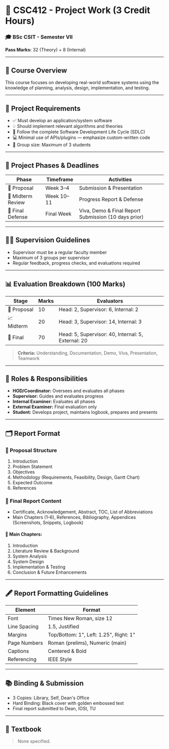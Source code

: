 
# 📘 CSC412 - Project Work (3 Credit Hours)

### 🎓 BSc CSIT - Semester VII  
**Pass Marks:** 32 (Theory) + 8 (Internal)

---

## 🧠 Course Overview
This course focuses on developing real-world software systems using the knowledge of planning, analysis, design, implementation, and testing.

---

## 📌 Project Requirements
- ✅ Must develop an application/system software
- 💡 Should implement relevant algorithms and theories
- 🔁 Follow the complete Software Development Life Cycle (SDLC)
- 💻 Minimal use of APIs/plugins — emphasize custom-written code
- 👥 Group size: Maximum of 3 students

---

## 📅 Project Phases & Deadlines

| Phase               | Timeframe          | Activities                                      |
|--------------------|--------------------|-------------------------------------------------|
| 📄 Proposal         | Week 3–4           | Submission & Presentation                       |
| 🧪 Midterm Review   | Week 10–11         | Progress Report & Defense                       |
| 🏁 Final Defense     | Final Week         | Viva, Demo & Final Report Submission (10 days prior) |

---

## 👨‍🏫 Supervision Guidelines
- Supervisor must be a regular faculty member
- Maximum of 3 groups per supervisor
- Regular feedback, progress checks, and evaluations required

---

## 📊 Evaluation Breakdown (100 Marks)

| Stage          | Marks | Evaluators                              |
|----------------|-------|------------------------------------------|
| 📝 Proposal     | 10    | Head: 2, Supervisor: 6, Internal: 2       |
| 📈 Midterm      | 20    | Head: 3, Supervisor: 14, Internal: 3      |
| 🎤 Final        | 70    | Head: 5, Supervisor: 40, Internal: 5, External: 20 |

> **Criteria:** Understanding, Documentation, Demo, Viva, Presentation, Teamwork

---

## 👥 Roles & Responsibilities

- **HOD/Coordinator:** Oversees and evaluates all phases  
- **Supervisor:** Guides and evaluates progress  
- **Internal Examiner:** Evaluates all phases  
- **External Examiner:** Final evaluation only  
- **Student:** Develops project, maintains logbook, prepares and presents

---

## 🗂️ Report Format

### 📄 Proposal Structure
1. Introduction  
2. Problem Statement  
3. Objectives  
4. Methodology (Requirements, Feasibility, Design, Gantt Chart)  
5. Expected Outcome  
6. References  

### 📘 Final Report Content
- Certificate, Acknowledgement, Abstract, TOC, List of Abbreviations  
- Main Chapters (1–6), References, Bibliography, Appendices (Screenshots, Snippets, Logbook)

#### 🧱 Main Chapters:
1. Introduction  
2. Literature Review & Background  
3. System Analysis  
4. System Design  
5. Implementation & Testing  
6. Conclusion & Future Enhancements  

---

## 🖋️ Report Formatting Guidelines

| Element       | Format                                   |
|---------------|------------------------------------------|
| Font          | Times New Roman, size 12                 |
| Line Spacing  | 1.5, Justified                           |
| Margins       | Top/Bottom: 1", Left: 1.25", Right: 1" |
| Page Numbers  | Roman (prelims), Numeric (main)          |
| Captions      | Centered & Bold                          |
| Referencing   | IEEE Style                               |

---

## 📚 Binding & Submission
- 3 Copies: Library, Self, Dean's Office  
- Hard Binding: Black cover with golden embossed text  
- Final report submitted to Dean, IOSt, TU

---

## 📖 Textbook
> None specified.
